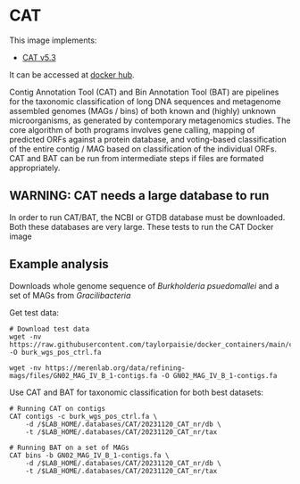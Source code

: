# CAT

This image implements:
* [CAT v5.3](https://github.com/dutilh/CAT)

It can be accessed at [docker hub](https://hub.docker.com/u/tpaisie).

Contig Annotation Tool (CAT) and Bin Annotation Tool (BAT) are pipelines for the taxonomic classification of long DNA sequences and metagenome assembled genomes (MAGs / bins) of both known and (highly) unknown microorganisms, as generated by contemporary metagenomics studies. The core algorithm of both programs involves gene calling, mapping of predicted ORFs against a protein database, and voting-based classification of the entire contig / MAG based on classification of the individual ORFs. CAT and BAT can be run from intermediate steps if files are formated appropriately.

## WARNING: CAT needs a large database to run 

In order to run CAT/BAT, the NCBI or GTDB database must be downloaded.  Both these databases are very large.  These tests to run the CAT Docker image 

## Example analysis

Downloads whole genome sequence of *Burkholderia psuedomallei* and a set of MAGs from *Gracilibacteria*

Get test data:
```
# Download test data
wget -nv https://raw.githubusercontent.com/taylorpaisie/docker_containers/main/checkm2/1.0.2/burk_wgs.fa -O burk_wgs_pos_ctrl.fa

wget -nv https://merenlab.org/data/refining-mags/files/GN02_MAG_IV_B_1-contigs.fa -O GN02_MAG_IV_B_1-contigs.fa
```

Use CAT and BAT for taxonomic classification for both best datasets:
```
# Running CAT on contigs
CAT contigs -c burk_wgs_pos_ctrl.fa \
    -d /$LAB_HOME/.databases/CAT/20231120_CAT_nr/db \
    -t /$LAB_HOME/.databases/CAT/20231120_CAT_nr/tax

# Running BAT on a set of MAGs
CAT bins -b GN02_MAG_IV_B_1-contigs.fa \
    -d /$LAB_HOME/.databases/CAT/20231120_CAT_nr/db \
    -t /$LAB_HOME/.databases/CAT/20231120_CAT_nr/tax
```
